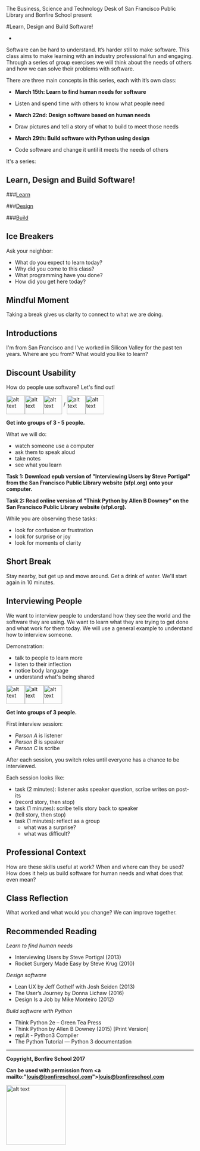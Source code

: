 The Business, Science and Technology Deskof San Francisco Public Library and Bonfire School present

#Learn, Design and Build Software!

-

Software can be hard to understand. It’s harder still to make software. This class aims to make learning with an industry professional fun and engaging. Through a series of group exercises we will think about the needs of others and how we can solve their problems with software.

There are three main concepts in this series, each with it’s own class:* **March 15th: Learn to find human needs for software**
* Listen and spend time with others to know what people need
* **March 22nd: Design software based on human needs**
* Draw pictures and tell a story of what to build to meet those needs* **March 29th: Build software with Python using design**
* Code software and change it until it meets the needs of others


It's a series:

Learn, Design and Build Software!
---------------------------------
###[Learn]()

###[Design]()

###[Build]()



Ice Breakers
------------

Ask your neighbor:

- What do you expect to learn today?
- Why did you come to this class?
- What programming have you done?
- How did you get here today?


Mindful Moment
--------------

Taking a break gives us clarity to connect to what we are doing.


Introductions
-------------

I'm from San Francisco and I've worked in Silicon Valley for the past ten years. Where are you from? What would you like to learn?


Discount Usability
------------------

How do people use software? Let's find out!

<img src="https://s3-us-west-1.amazonaws.com/www.bonfireschool.com/curriculum/person.svg" alt="alt text" width="50px" style="vertical-align:middle"><img src="https://s3-us-west-1.amazonaws.com/www.bonfireschool.com/curriculum/person.svg" alt="alt text" width="50px" style="vertical-align:middle"><img src="https://s3-us-west-1.amazonaws.com/www.bonfireschool.com/curriculum/person.svg" alt="alt text" width="50px" style="vertical-align:middle"> / <img src="https://s3-us-west-1.amazonaws.com/www.bonfireschool.com/curriculum/person.svg" alt="alt text" width="50px" style="vertical-align:middle"><img src="https://s3-us-west-1.amazonaws.com/www.bonfireschool.com/curriculum/person.svg" alt="alt text" width="50px" style="vertical-align:middle">

**Get into groups of 3 - 5 people.**

What we will do:

- watch someone use a computer
- ask them to speak aloud
- take notes
- see what you learn

**Task 1: Download epub version of "Interviewing Users by Steve Portigal" from the San Francisco Public Library website (sfpl.org) onto your computer.**

**Task 2: Read online version of "Think Python by Allen B Downey" on the San Francisco Public Library website (sfpl.org).**

While you are observing these tasks:

- look for confusion or frustration
- look for surprise or joy
- look for moments of clarity


Short Break
-----------

Stay nearby, but get up and move around. Get a drink of water. We'll start again in 10 minutes.


Interviewing People
-------------------

We want to interview people to understand how they see the world and the software they are using. We want to learn what they are trying to get done and what work for them today. We will use a general example to understand how to interview someone.

Demonstration:

- talk to people to learn more
- listen to their inflection
- notice body language
- understand what's being shared

<img src="https://s3-us-west-1.amazonaws.com/www.bonfireschool.com/curriculum/person-a.svg" alt="alt text" width="50px" style="vertical-align:middle"><img src="https://s3-us-west-1.amazonaws.com/www.bonfireschool.com/curriculum/person-b.svg" alt="alt text" width="50px" style="vertical-align:middle"><img src="https://s3-us-west-1.amazonaws.com/www.bonfireschool.com/curriculum/person-c.svg" alt="alt text" width="50px" style="vertical-align:middle">

**Get into groups of 3 people.**

First interview session:

- *Person A* is listener
- *Person B* is speaker
- *Person C* is scribe

After each session, you switch roles until everyone has a chance to be interviewed.

Each session looks like:

- task (2 minutes): listener asks speaker question, scribe writes on post-its
- (record story, then stop)
- task (1 minutes): scribe tells story back to speaker
- (tell story, then stop)
- task (1 minutes): reflect as a group
    - what was a surprise?
    - what was difficult?


Professional Context
--------------------

How are these skills useful at work? When and where can they be used? How does it help us build software for human needs and what does that even mean?


Class Reflection
----------------

What worked and what would you change? We can improve together.


Recommended Reading
-------------------

*Learn to find human needs*

- Interviewing Users by Steve Portigal (2013)
- Rocket Surgery Made Easy by Steve Krug (2010)

*Design software*

- Lean UX by Jeff Gothelf with Josh Seiden (2013)
- The User’s Journey by Donna Lichaw (2016)
- Design Is a Job by Mike Monteiro (2012)

*Build software with Python*

- Think Python 2e – Green Tea Press
- Think Python by Allen B Downey (2015) [Print Version]
- repl.it - Python3 Compiler
- The Python Tutorial — Python 3 documentation

---
**Copyright, Bonfire School 2017**

**Can be used with permission from <a mailto:"louis@bonfireschool.com">louis@bonfireschool.com</a>**

<img src="https://s3-us-west-1.amazonaws.com/www.bonfireschool.com/curriculum/bonfireschool-logotype.svg" alt="alt text" width="160px" style="vertical-align:middle">&nbsp;




